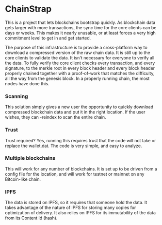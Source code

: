 #  ChainStrap

This is a project that lets blockchains bootstrap quickly.  As blockchain data gets larger with more transactions, the sync time for the core clients can be days or weeks.  This makes it nearly unusable, or at least forces a very high commitment level to get in and get started.  

The purpose of this infrastructure is to provide a cross-platform way to download a compressed version of the raw chain data.  It is still up to the core clients to validate the data.  It isn't necessary for everyone to verify all the data.  To fully verify the core client checks every transaction, and every signature, to the merkle root in every block header and every block header properly chained together with a proof-of-work that matches the difficulty, all the way from the genesis block. In a properly running chain, the most nodes have done this.  

### Scanning 
This solution simply gives a new user the opportunity to quickly download compressed blockchain data and put it in the right location.  If the user wishes, they can -reindex to scan the entire chain.

### Trust
Trust required?  Yes, running this requires trust that the code will not take or replace the wallet.dat.  The code is very simple, and easy to analyze.

### Multiple blockchains
This will work for any number of blockchains.  It is set up to be driven from a config file for the location, and will work for testnet or mainnet on any Bitcoin-like chain.

### IPFS
The data is stored on IPFS, so it requires that someone hold the data.  It takes advantage of the nature of IPFS for storing many copies for optimization of delivery.  It also relies on IPFS for its immutability of the data from its Content Id (hash).


